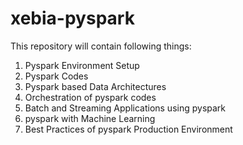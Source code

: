 # xebia-pyspark
This repository will contain following things:

1) Pyspark Environment Setup
2) Pyspark Codes
3) Pyspark based Data Architectures
4) Orchestration of pyspark codes
5) Batch and Streaming Applications using pyspark
6) pyspark with Machine Learning
7) Best Practices of pyspark Production Environment
